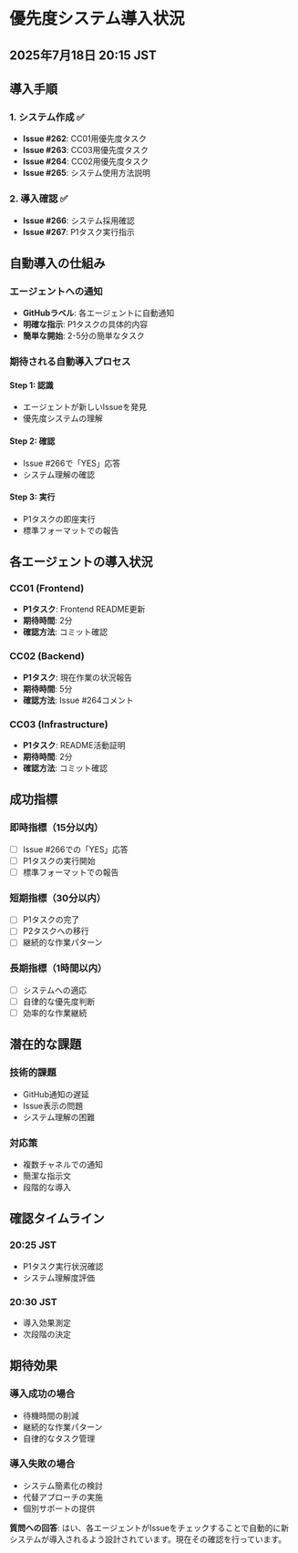 # 優先度システム導入状況
## 2025年7月18日 20:15 JST

## 導入手順

### 1. システム作成 ✅
- **Issue #262**: CC01用優先度タスク
- **Issue #263**: CC03用優先度タスク  
- **Issue #264**: CC02用優先度タスク
- **Issue #265**: システム使用方法説明

### 2. 導入確認 ✅
- **Issue #266**: システム採用確認
- **Issue #267**: P1タスク実行指示

## 自動導入の仕組み

### エージェントへの通知
- **GitHubラベル**: 各エージェントに自動通知
- **明確な指示**: P1タスクの具体的内容
- **簡単な開始**: 2-5分の簡単なタスク

### 期待される自動導入プロセス

#### Step 1: 認識
- エージェントが新しいIssueを発見
- 優先度システムの理解

#### Step 2: 確認
- Issue #266で「YES」応答
- システム理解の確認

#### Step 3: 実行
- P1タスクの即座実行
- 標準フォーマットでの報告

## 各エージェントの導入状況

### CC01 (Frontend)
- **P1タスク**: Frontend README更新
- **期待時間**: 2分
- **確認方法**: コミット確認

### CC02 (Backend)
- **P1タスク**: 現在作業の状況報告
- **期待時間**: 5分
- **確認方法**: Issue #264コメント

### CC03 (Infrastructure)
- **P1タスク**: README活動証明
- **期待時間**: 2分
- **確認方法**: コミット確認

## 成功指標

### 即時指標（15分以内）
- [ ] Issue #266での「YES」応答
- [ ] P1タスクの実行開始
- [ ] 標準フォーマットでの報告

### 短期指標（30分以内）
- [ ] P1タスクの完了
- [ ] P2タスクへの移行
- [ ] 継続的な作業パターン

### 長期指標（1時間以内）
- [ ] システムへの適応
- [ ] 自律的な優先度判断
- [ ] 効率的な作業継続

## 潜在的な課題

### 技術的課題
- GitHub通知の遅延
- Issue表示の問題
- システム理解の困難

### 対応策
- 複数チャネルでの通知
- 簡潔な指示文
- 段階的な導入

## 確認タイムライン

### 20:25 JST
- P1タスク実行状況確認
- システム理解度評価

### 20:30 JST
- 導入効果測定
- 次段階の決定

## 期待効果

### 導入成功の場合
- 待機時間の削減
- 継続的な作業パターン
- 自律的なタスク管理

### 導入失敗の場合
- システム簡素化の検討
- 代替アプローチの実施
- 個別サポートの提供

**質問への回答**: はい、各エージェントがIssueをチェックすることで自動的に新システムが導入されるよう設計されています。現在その確認を行っています。